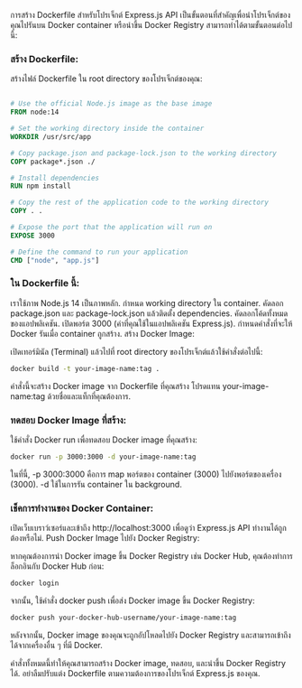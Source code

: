 การสร้าง Dockerfile สำหรับโปรเจ็กต์ Express.js API เป็นขั้นตอนที่สำคัญเพื่อนำโปรเจ็กต์ของคุณไปรันบน Docker container หรือนำขึ้น Docker Registry สามารถทำได้ตามขั้นตอนต่อไปนี้:

### สร้าง Dockerfile:

สร้างไฟล์ Dockerfile ใน root directory ของโปรเจ็กต์ของคุณ:

``` Dockerfile

# Use the official Node.js image as the base image
FROM node:14

# Set the working directory inside the container
WORKDIR /usr/src/app

# Copy package.json and package-lock.json to the working directory
COPY package*.json ./

# Install dependencies
RUN npm install

# Copy the rest of the application code to the working directory
COPY . .

# Expose the port that the application will run on
EXPOSE 3000

# Define the command to run your application
CMD ["node", "app.js"]
```
### ใน Dockerfile นี้:

เราใช้ภาพ Node.js 14 เป็นภาพหลัก.
กำหนด working directory ใน container.
คัดลอก package.json และ package-lock.json แล้วติดตั้ง dependencies.
คัดลอกโค้ดทั้งหมดของแอปพลิเคชัน.
เปิดพอร์ต 3000 (ค่าที่คุณใช้ในแอปพลิเคชัน Express.js).
กำหนดคำสั่งที่จะให้ Docker รันเมื่อ container ถูกสร้าง.
สร้าง Docker Image:

เปิดเทอร์มินัล (Terminal) แล้วไปที่ root directory ของโปรเจ็กต์แล้วใช้คำสั่งต่อไปนี้:

``` bash
docker build -t your-image-name:tag .
```
คำสั่งนี้จะสร้าง Docker image จาก Dockerfile ที่คุณสร้าง โปรดแทน your-image-name:tag ด้วยชื่อและแท็กที่คุณต้องการ.

### ทดสอบ Docker Image ที่สร้าง:

ใช้คำสั่ง Docker run เพื่อทดสอบ Docker image ที่คุณสร้าง:

``` bash
docker run -p 3000:3000 -d your-image-name:tag
```
ในที่นี้, -p 3000:3000 คือการ map พอร์ตของ container (3000) ไปยังพอร์ตของเครื่อง (3000). -d ใช้ในการรัน container ใน background.

### เช็คการทำงานของ Docker Container:

เปิดเว็บเบราว์เซอร์และเข้าถึง http://localhost:3000 เพื่อดูว่า Express.js API ทำงานได้ถูกต้องหรือไม่.
Push Docker Image ไปยัง Docker Registry:

หากคุณต้องการนำ Docker image ขึ้น Docker Registry เช่น Docker Hub, คุณต้องทำการล็อกอินกับ Docker Hub ก่อน:

``` bash
docker login
```
จากนั้น, ใช้คำสั่ง docker push เพื่อส่ง Docker image ขึ้น Docker Registry:

``` bash
docker push your-docker-hub-username/your-image-name:tag
```
หลังจากนั้น, Docker image ของคุณจะถูกอัปโหลดไปยัง Docker Registry และสามารถเข้าถึงได้จากเครื่องอื่น ๆ ที่มี Docker.

คำสั่งทั้งหมดนี้ทำให้คุณสามารถสร้าง Docker image, ทดสอบ, และนำขึ้น Docker Registry ได้. อย่าลืมปรับแต่ง Dockerfile ตามความต้องการของโปรเจ็กต์ Express.js ของคุณ.
